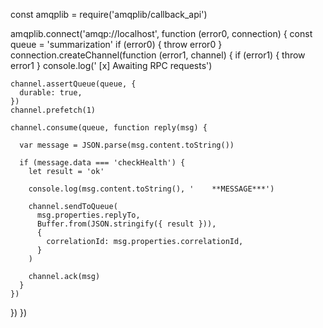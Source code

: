 const amqplib = require('amqplib/callback_api')

amqplib.connect('amqp://localhost', function (error0, connection) {
  const queue = 'summarization'
  if (error0) {
    throw error0
  }
  connection.createChannel(function (error1, channel) {
    if (error1) {
      throw error1
    }
    console.log(' [x] Awaiting RPC requests')

    channel.assertQueue(queue, {
      durable: true,
    })
    channel.prefetch(1)

    channel.consume(queue, function reply(msg) {

      var message = JSON.parse(msg.content.toString())

      if (message.data === 'checkHealth') {
        let result = 'ok'

        console.log(msg.content.toString(), '    **MESSAGE***')

        channel.sendToQueue(
          msg.properties.replyTo,
          Buffer.from(JSON.stringify({ result })),
          {
            correlationId: msg.properties.correlationId,
          }
        )

        channel.ack(msg)
      }
    })
  })
})
